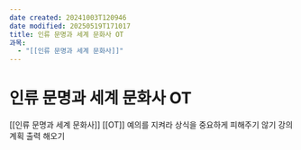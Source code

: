 ```yaml
---
date created: 20241003T120946
date modified: 20250519T171017
title: 인류 문명과 세계 문화사 OT
과목:
  - "[[인류 문명과 세계 문화사]]"
---
```


# 인류 문명과 세계 문화사 OT

[[인류 문명과 세계 문화사]] [[OT]]
예의를 지켜라
상식을 중요하게
피해주기 않기
강의 계획 출력 해오기
